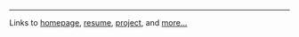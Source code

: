
---

Links to [homepage](index.html),
[resume](resume/Resume.pdf),
[project](proj.html),
and [more...](more.md)
